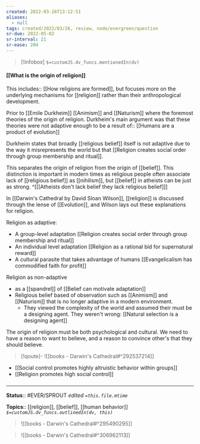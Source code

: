 ```yaml
---
created: 2022-03-26T13:12:51 
aliases:
  - null
tags: created/2022/03/26, review, node/evergreen/question
sr-due: 2022-05-02
sr-interval: 21
sr-ease: 204
---
```

> [!infobox]
`$=customJS.dv_funcs.mentionedIn(dv)`

#### [[What is the origin of religion]] 

This 
includes:: [[How religions are formed]],
but focuses more on the underlying mechanisms for [[religion]] rather than their anthropological development.

Prior to [[Emile Durkheim]] [[Animism]] and [[Naturism]] where the foremost theories of the origin of religion.
Durkheim's main argument was that these theories were not adaptive enough to be a 
result of:: [[Humans are a product of evolution]]

Durkheim states that 
broadly [[religious belief]] itself is not adaptive due to the way it misrepresents the world but that [[Religion creates social order through group membership and ritual]].

This separates the origin of religion from the origin of [[belief]]. This distinction is important in modern times as religious people often associate lack of [[religious belief]] as [[nihilism]], but [[belief]] in atheists can be just as strong. 
^[[[Atheists don't lack belief they lack religious belief]]]


In [[Darwin's Cathedral by David Sloan Wilson]], [[religion]] is discussed through the lense of [[Evolution]], and Wilson lays out these explanations for religion.

Religion as adaptive:
- A group-level adaptation [[Religion creates social order through group membership and ritual]]
- An individual level adaptation [[Religion as a rational bid for supernatural reward]]
- A cultural parasite that takes advantage of humans [[Evangelicalism has commodified faith for profit]]

Religion as non-adaptive
- as a [[spandrel]] of [[Belief can motivate adaptation]]
- Religious belief based of observation such as [[Animism]] and [[Naturism]] that is no longer adaptive in a modern environment.
	- They viewed the complexity of the world and assumed their must be a designing agent. They weren't wrong: [[Natural selection is a designing agent]]


The origin of religion must be both psychological and cultural. We need to have a reason to want to believe, and a reason to convince other's that they should believe.

> [!qoute]- 
> ![[books - Darwin's Cathedral#^292537214]]

- [[Social control promotes highly altruistic behavior within groups]]
- [[Religion promotes high social control]]

### <hr class="footnote"/>

**Status**:: #EVER/SPROUT
*edited `=this.file.mtime`*

**Topics**:: [[religion]], [[belief]], [[human behavior]]
*`$=customJS.dv_funcs.outlinedIn(dv, this)`*


> ![[books - Darwin's Cathedral#^295490295]]

> ![[books - Darwin's Cathedral#^306962113]]